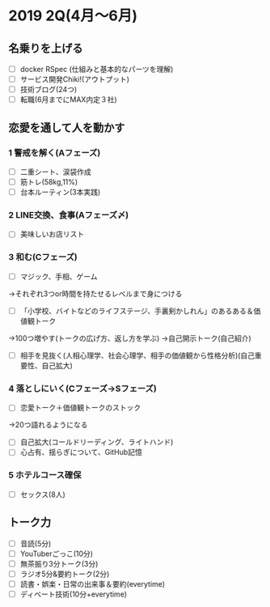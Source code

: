 # 2019 2Q(4月〜6月)

## 名乗りを上げる
- [ ] docker RSpec (仕組みと基本的なパーツを理解)
- [ ] サービス開発Chiki!(アウトプット)
- [ ] 技術ブログ(24つ)
- [ ] 転職(6月までにMAX内定３社)

## 恋愛を通して人を動かす
### 1 警戒を解く(Aフェーズ)
- [ ] 二重シート、涙袋作成
- [ ] 筋トレ(58kg,11%)
- [ ] 台本ルーティン(3本実践)
### 2 LINE交換、食事(Aフェーズ〆)
- [ ] 美味しいお店リスト
### 3 和む(Cフェーズ)
- [ ] マジック、手相、ゲーム

→それぞれ3つor時間を持たせるレベルまで身につける
- [ ] 「小学校、バイトなどのライフステージ、手裏剣かしれん」のあるある＆価値観トーク

→100つ増やす(トークの広げ方、返し方を学ぶ)
→自己開示トーク(自己紹介)
- [ ] 相手を見抜く(人相心理学、社会心理学、相手の価値観から性格分析)(自己重要性、自己拡大)
### 4 落としにいく(Cフェーズ→Sフェーズ)
- [ ] 恋愛トーク＋価値観トークのストック

→20つ語れるようになる
- [ ] 自己拡大(コールドリーディング、ライトハンド)
- [ ] 心占有、揺らぎについて、GitHub記憶
### 5 ホテルコース確保
- [ ] セックス(8人)

## トーク力
- [ ] 音読(5分)
- [ ] YouTuberごっこ(10分)
- [ ] 無茶振り3分トーク(3分)
- [ ] ラジオ5分&要約トーク(2分)
- [ ] 読書・娯楽・日常の出来事＆要約(everytime)
- [ ] ディベート技術(10分+everytime)
